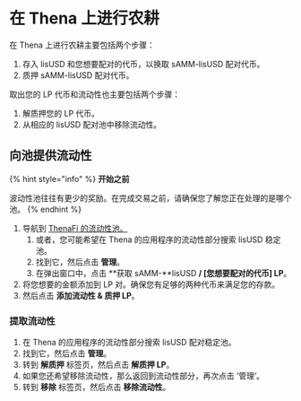 # 在 Thena 上进行农耕

在 Thena 上进行农耕主要包括两个步骤：

1. 存入 lisUSD 和您想要配对的代币，以换取 sAMM-lisUSD 配对代币。
2. 质押 sAMM-lisUSD 配对代币。

取出您的 LP 代币和流动性也主要包括两个步骤：

1. 解质押您的 LP 代币。
2. 从相应的 lisUSD 配对池中移除流动性。

## 向池提供流动性

{% hint style="info" %}
**开始之前**

波动性池往往有更少的奖励。在完成交易之前，请确保您了解您正在处理的是哪个池。
{% endhint %}

1. 导航到 [ThenaFi 的流动性池。](https://thena.fi/pools)
   1. 或者，您可能希望在 Thena 的应用程序的流动性部分搜索 lisUSD 稳定池。
   2. 找到它，然后点击 **管理**。
   3. 在弹出窗口中，点击 **获取 sAMM-**lisUSD **/ [您想要配对的代币] LP**。
2. 将您想要的金额添加到 LP 对。确保您有足够的两种代币来满足您的存款。
3. 然后点击 **添加流动性 & 质押 LP**。

### 提取流动性 <a href="#withdrawing-liquidity" id="withdrawing-liquidity"></a>

1. 在 Thena 的应用程序的流动性部分搜索 lisUSD 配对稳定池。
2. 找到它，然后点击 **管理**。
3. 转到 **解质押** 标签页，然后点击 **解质押 LP**。
4. 如果您还希望移除流动性，那么返回到流动性部分，再次点击 ‘管理’。
5. 转到 **移除** 标签页，然后点击 **移除流动性**。